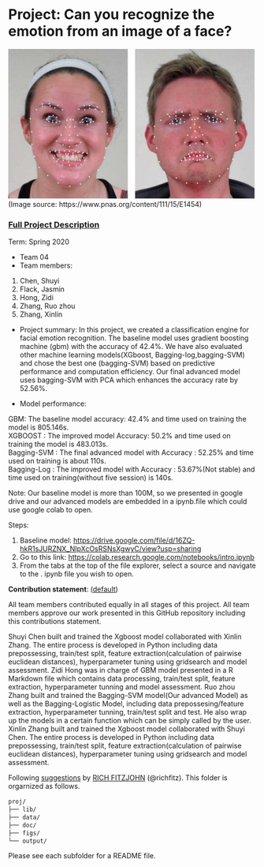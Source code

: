 # Project: Can you recognize the emotion from an image of a face? 
<img src="figs/CE.jpg" alt="Compound Emotions" width="500"/>
(Image source: https://www.pnas.org/content/111/15/E1454)

### [Full Project Description](doc/project3_desc.md)

Term: Spring 2020

+ Team 04
+ Team members:
	
1. Chen, Shuyi 
2. Flack, Jasmin 
3. Hong, Zidi 
4. Zhang, Ruo zhou 
5. Zhang, Xinlin 

+ Project summary: In this project, we created a classification engine for facial emotion recognition. The baseline model uses gradient boosting machine (gbm) with the accuracy of 42.4%. We have also evaluated other machine learning models(XGboost, Bagging-log,bagging-SVM) and chose the best one (bagging-SVM) based on predictive performance and computation efficiency. Our final advanced model uses bagging-SVM with PCA which enhances the accuracy rate by 52.56%.

+ Model performance:            
                      
GBM: The baseline model accuracy: 42.4% and time used on training the model is 805.146s.  
XGBOOST : The improved model Accuracy: 50.2% and time used on training the model is 483.013s.  
Bagging-SVM : The final advanced model with Accuracy : 52.25% and time used on training is about 110s.  
Bagging-Log : The improved model with Accuracy : 53.67%(Not stable) and time used on training(without five session) is 140s.



Note:
Our baseline model is more than 100M, so we presented in google drive and our advanced models are embedded in a ipynb.file which could use google colab to open. 

Steps:
1. Baseline model: https://drive.google.com/file/d/16ZQ-hkR1sJURZNX_NIpXcOsRSNsXgwyC/view?usp=sharing  
2. Go to this link: https://colab.research.google.com/notebooks/intro.ipynb
3. From the tabs at the top of the file explorer, select a source and navigate to the . ipynb file you wish to open. 


	
**Contribution statement**: ([default](doc/a_note_on_contributions.md)) 

All team members contributed equally in all stages of this project. All team members approve our work presented in this GitHub repository including this contributions statement. 

Shuyi Chen built and trained the Xgboost model collaborated with Xinlin Zhang. The entire process is developed in Python including data prepossessing, train/test split, feature extraction(calculation of pairwise euclidean distances), hyperparameter tuning using gridsearch and model assessment. Zidi Hong was in charge of GBM model presented in a R Markdown file which contains data processing, train/test split, feature extraction, hyperparameter tunning and model assessment. Ruo zhou Zhang built and trained the Bagging-SVM model(Our advanced Model) as well as the Bagging-Logistic Model, including data prepossesing/feature extraction, hyperparameter tunning, train/test split and test. He also  wrap up the models in a certain function which can be simply called by the user. Xinlin Zhang built and trained the Xgboost model collaborated with Shuyi Chen. The entire process is developed in Python including data prepossessing, train/test split, feature extraction(calculation of pairwise euclidean distances), hyperparameter tuning using gridsearch and model assessment. 



Following [suggestions](http://nicercode.github.io/blog/2013-04-05-projects/) by [RICH FITZJOHN](http://nicercode.github.io/about/#Team) (@richfitz). This folder is orgarnized as follows.

```
proj/
├── lib/
├── data/
├── doc/
├── figs/
└── output/
```

Please see each subfolder for a README file.
